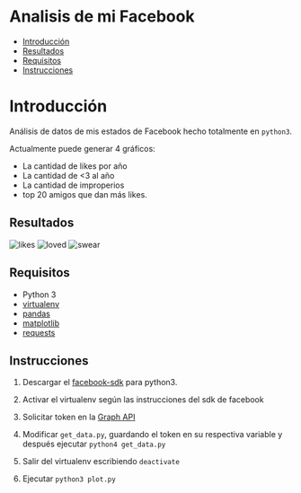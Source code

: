 # Analisis de mi Facebook

* [Introducción](https://github.com/etrastyle/my-facebook-analysis#introducción)
* [Resultados](https://github.com/etrastyle/my-facebook-analysis#resultados)
* [Requisitos](https://github.com/etrastyle/my-facebook-analysis#requisitos)
* [Instrucciones](https://github.com/etrastyle/my-facebook-analysis#instrucciones)

# Introducción 

Análisis de datos de mis estados de Facebook hecho totalmente en `python3`.

Actualmente puede generar 4 gráficos:
* La cantidad de likes por año
* La cantidad de <3 al año
* La cantidad de improperios
* top 20 amigos que dan más likes.

## Resultados

![likes](https://github.com/etrastyle/my-facebook-analysis/blob/master/out/most_liked_year.png)
![loved](https://github.com/etrastyle/my-facebook-analysis/blob/master/out/most_loved_year.png)
![swear](https://github.com/etrastyle/my-facebook-analysis/blob/master/out/my_favourite_swear.png)

## Requisitos

* Python 3
* [virtualenv](http://docs.python-guide.org/en/latest/dev/virtualenvs/)
* [pandas](https://pandas.pydata.org/pandas-docs/stable/index.html)
* [matplotlib](https://matplotlib.org/)
* [requests](http://docs.python-requests.org/en/master/)

## Instrucciones

1. Descargar el
[facebook-sdk](https://facebook-sdk.readthedocs.io/en/latest/install.html)
para python3.

2. Activar el virtualenv según las instrucciones
del sdk de facebook

3. Solicitar token en la [Graph API](https://developers.facebook.com/tools/explorer/)

4. Modificar `get_data.py`, guardando el token en su respectiva variable
y después ejecutar `python4 get_data.py`

5. Salir del virtualenv escribiendo `deactivate`

6. Ejecutar `python3 plot.py`
